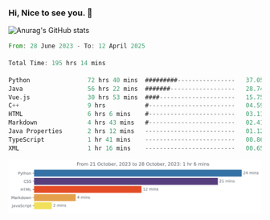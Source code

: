 ### Hi, Nice to see you. 👋

<!--
**EtherFin/EtherFin** is a ✨ _special_ ✨ repository because its `README.md` (this file) appears on your GitHub profile.

Here are some ideas to get you started:

- 🔭 I’m currently working on ...
- 🌱 I’m currently learning ...
- 👯 I’m looking to collaborate on ...
- 🤔 I’m looking for help with ...
- 💬 Ask me about ...
- 📫 How to reach me: ...
- 😄 Pronouns: ...
- ⚡ Fun fact: ...
-->


![Anurag's GitHub stats](https://github-readme-stats.vercel.app/api?username=EtherFin&bg_color=30,e96443,e97f43,e99943,e9b443,e9ce43,e9e843,d3e943,bee943,a9e943,94e943&title_color=fff&text_color=000&show_icons=true&icon_color=000)


<!--START_SECTION:waka-->

```rust
From: 28 June 2023 - To: 12 April 2025

Total Time: 195 hrs 14 mins

Python                72 hrs 40 mins  #########----------------   37.05 %
Java                  56 hrs 22 mins  #######------------------   28.74 %
Vue.js                30 hrs 53 mins  ####---------------------   15.75 %
C++                   9 hrs           #------------------------   04.59 %
HTML                  6 hrs 6 mins    #------------------------   03.11 %
Markdown              4 hrs 43 mins   #------------------------   02.41 %
Java Properties       2 hrs 12 mins   -------------------------   01.12 %
TypeScript            1 hr 41 mins    -------------------------   00.86 %
XML                   1 hr 16 mins    -------------------------   00.65 %
```

<!--END_SECTION:waka-->

<img
  src="https://github.com/EtherFin/EtherFin/blob/master/images/stat.svg"
  alt="Work Dashboard"
/>

